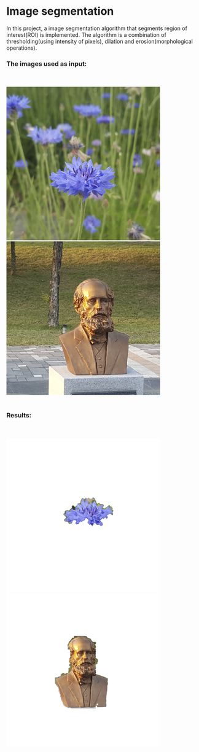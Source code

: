 <h1>Image segmentation</h1>

In this project, a image segmentation algorithm that segments region of interest(ROI) is implemented. The algorithm is a combination of thresholding(using intensity of pixels), dilation and erosion(morphological operations).
<br>

<h3>The images used as input:</h3>
<br>
<br><img width="400" height="400" src="./results/flower.png">
<img width="400" height="400" src="./results/statue.png"><br>
<br>
<h3>Results:</h3>
<br>
<br><img width="400" height="400" src="./results/flower_result.png">
<img width="400" height="400" src="./results/statue_result.png">

